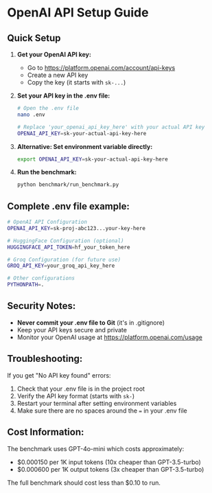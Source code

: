 # OpenAI API Setup Guide

## Quick Setup

1. **Get your OpenAI API key:**
   - Go to https://platform.openai.com/account/api-keys
   - Create a new API key
   - Copy the key (it starts with `sk-...`)

2. **Set your API key in the .env file:**
   ```bash
   # Open the .env file
   nano .env
   
   # Replace 'your_openai_api_key_here' with your actual API key
   OPENAI_API_KEY=sk-your-actual-api-key-here
   ```

3. **Alternative: Set environment variable directly:**
   ```bash
   export OPENAI_API_KEY=sk-your-actual-api-key-here
   ```

4. **Run the benchmark:**
   ```bash
   python benchmark/run_benchmark.py
   ```

## Complete .env file example:

```bash
# OpenAI API Configuration
OPENAI_API_KEY=sk-proj-abc123...your-key-here

# HuggingFace Configuration (optional)
HUGGINGFACE_API_TOKEN=hf_your_token_here

# Groq Configuration (for future use)
GROQ_API_KEY=your_groq_api_key_here

# Other configurations
PYTHONPATH=.
```

## Security Notes:

- **Never commit your .env file to Git** (it's in .gitignore)
- Keep your API keys secure and private
- Monitor your OpenAI usage at https://platform.openai.com/usage

## Troubleshooting:

If you get "No API key found" errors:
1. Check that your .env file is in the project root
2. Verify the API key format (starts with `sk-`)
3. Restart your terminal after setting environment variables
4. Make sure there are no spaces around the `=` in your .env file

## Cost Information:

The benchmark uses GPT-4o-mini which costs approximately:
- $0.000150 per 1K input tokens (10x cheaper than GPT-3.5-turbo)
- $0.000600 per 1K output tokens (3x cheaper than GPT-3.5-turbo)

The full benchmark should cost less than $0.10 to run.